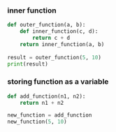 
<!-- new_learnen -->
### inner function

```python
def outer_function(a, b):
    def inner_function(c, d):
        return c + d
    return inner_function(a, b)
 
result = outer_function(5, 10)
print(result)
```

### storing function as a variable

```python
def add_function(n1, n2):
    return n1 + n2

new_function = add_function
new_function(5, 10)
```